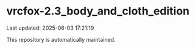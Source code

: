 # vrcfox-2.3_body_and_cloth_edition

Last updated: 2025-06-03 17:21:19

This repository is automatically maintained.
